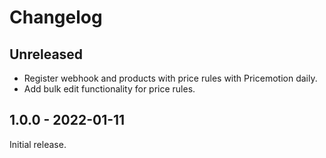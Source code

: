 # Changelog

## Unreleased

- Register webhook and products with price rules with Pricemotion daily.
- Add bulk edit functionality for price rules.

## 1.0.0 - 2022-01-11

Initial release.
